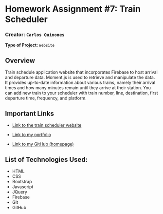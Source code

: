 # Homework Assignment #7: Train Scheduler
### **Creator:** `Carlos Quinones`
**Type of Project:** `Website`

## Overview

Train schedule application website that incorporates Firebase to host arrival and departure data. Moment.js is used to retrieve and manipulate the data. It provides up-to-date information about various trains, namely their arrival times and how many minutes remain until they arrive at their station. You can add new train to your scheduler with train number, line,	destination,	first departure	time, frequency, and	platform.

## Important Links

* [Link to the train scheduler website](https://ceq2000.github.io/train-scheduler/)

* [Link to my portfolio](https://ceq2000.github.io/portfolio/portfolio2.html)

* [Link to my GitHub (homepage)](https://github.com/ceq2000/)

## List of Technologies Used:

- HTML
- CSS
- Bootstrap
- Javascript
- JQuery
- Firebase
- Git
- GitHub
